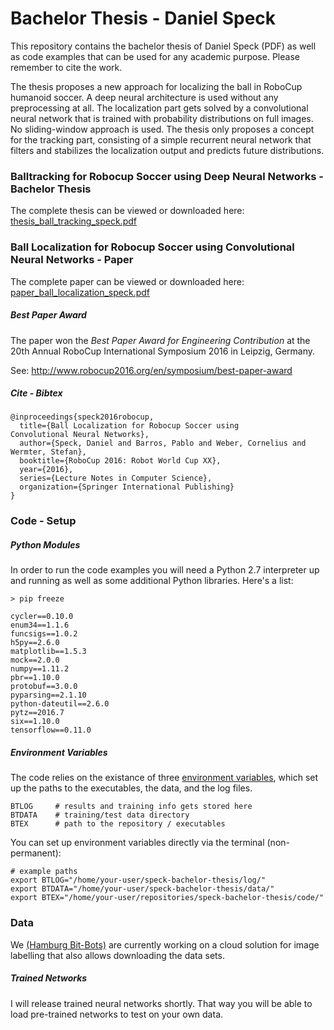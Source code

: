 # Bachelor Thesis - Daniel Speck

This repository contains the bachelor thesis of Daniel Speck (PDF)
as well as code examples that can be used for any academic purpose.
Please remember to cite the work.

The thesis proposes a new approach for localizing the ball in
RoboCup humanoid soccer. A deep neural architecture is used without
any preprocessing at all. The localization part gets solved by a
convolutional neural network that is trained with probability
distributions on full images. No sliding-window approach is used.
The thesis only proposes a concept for the tracking part, consisting of
a simple recurrent neural network that filters and stabilizes the
localization output and predicts future distributions.


### Balltracking for Robocup Soccer using Deep Neural Networks - Bachelor Thesis

The complete thesis can be viewed or downloaded here:
[thesis_ball_tracking_speck.pdf](https://gogs.mafiasi.de/12speck/BachelorThesis/src/master/thesis_ball_tracking_speck.pdf)




### Ball Localization for Robocup Soccer using Convolutional Neural Networks - Paper

The complete paper can be viewed or downloaded here:
[paper_ball_localization_speck.pdf](https://gogs.mafiasi.de/12speck/BachelorThesis/src/master/paper_ball_localization_speck.pdf)

##### Best Paper Award

The paper won the _Best Paper Award for Engineering Contribution_
at the 20th Annual RoboCup International Symposium 2016 in Leipzig, Germany.

See: http://www.robocup2016.org/en/symposium/best-paper-award

##### Cite - Bibtex

```
@inproceedings{speck2016robocup,
  title={Ball Localization for Robocup Soccer using
Convolutional Neural Networks},
  author={Speck, Daniel and Barros, Pablo and Weber, Cornelius and Wermter, Stefan},
  booktitle={RoboCup 2016: Robot World Cup XX},
  year={2016},
  series={Lecture Notes in Computer Science},
  organization={Springer International Publishing}
}
```

### Code - Setup

##### Python Modules

In order to run the code examples you will need a Python 2.7 interpreter
up and running as well as some additional Python libraries. Here's a list:

```
> pip freeze

cycler==0.10.0
enum34==1.1.6
funcsigs==1.0.2
h5py==2.6.0
matplotlib==1.5.3
mock==2.0.0
numpy==1.11.2
pbr==1.10.0
protobuf==3.0.0
pyparsing==2.1.10
python-dateutil==2.6.0
pytz==2016.7
six==1.10.0
tensorflow==0.11.0
```

##### Environment Variables

The code relies on the existance of three
[environment variables](https://en.wikipedia.org/wiki/Environment_variable),
which set up the paths to the executables, the data, and the log files.

```
BTLOG     # results and training info gets stored here
BTDATA    # training/test data directory
BTEX      # path to the repository / executables
```

You can set up environment variables directly via the terminal (non-permanent):

```
# example paths
export BTLOG="/home/your-user/speck-bachelor-thesis/log/"
export BTDATA="/home/your-user/speck-bachelor-thesis/data/"
export BTEX="/home/your-user/repositories/speck-bachelor-thesis/code/"
```

### Data

We [(Hamburg Bit-Bots)](https://robocup.informatik.uni-hamburg.de/en/) are currently working on a cloud solution for image labelling
that also allows downloading the data sets.

##### Trained Networks

I will release trained neural networks shortly. That way you will be able to
load pre-trained networks to test on your own data.
